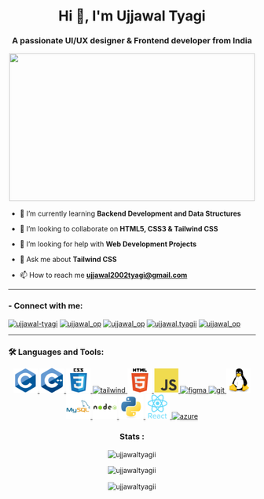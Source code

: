 <h1 align="center">Hi 👋, I'm Ujjawal Tyagi</h1>
<h3 align="center">A passionate UI/UX designer & Frontend developer from India</h3>

<p align="center"> <img width="500" height="300" src="https://user-images.githubusercontent.com/115401171/209433023-50799f5e-9a30-4603-a128-b748e97dfe69.jpg"> </p>

- 🌱 I’m currently learning **Backend Development and Data Structures**

- 👯 I’m looking to collaborate on **HTML5, CSS3 & Tailwind CSS**

- 🤝 I’m looking for help with **Web Development Projects**

- 💬 Ask me about **Tailwind CSS**

- 📫 How to reach me **ujjawal2002tyagi@gmail.com**
<hr>
<h3 align="left"> - Connect with me:</h3>
<p align="left">
<a href="https://linkedin.com/in/ujjawal-tyagi" target="blank"><img align="center" src="https://raw.githubusercontent.com/rahuldkjain/github-profile-readme-generator/master/src/images/icons/Social/linked-in-alt.svg" alt="ujjawal-tyagi" height="30" width="40" /></a>
<a href="https://www.hackerrank.com/ujjawal_op" target="blank"><img align="center" src="https://raw.githubusercontent.com/rahuldkjain/github-profile-readme-generator/master/src/images/icons/Social/hackerrank.svg" alt="ujjawal_op" height="30" width="40" /></a>
<a href="https://www.leetcode.com/ujjawal_op" target="blank"><img align="center" src="https://raw.githubusercontent.com/rahuldkjain/github-profile-readme-generator/master/src/images/icons/Social/leet-code.svg" alt="ujjawal_op" height="30" width="40" /></a>
<a href="https://instagram.com/ujjawal.tyagii" target="blank"><img align="center" src="https://raw.githubusercontent.com/rahuldkjain/github-profile-readme-generator/master/src/images/icons/Social/instagram.svg" alt="ujjawal.tyagii" height="30" width="40" /></a>
<a href="https://www.codechef.com/users/ujjawal_op" target="blank"><img align="center" src="https://cdn.jsdelivr.net/npm/simple-icons@3.1.0/icons/codechef.svg" alt="ujjawal_op" height="30" width="40" /></a>

</p>
<hr>
<h3 align="left">🛠️ Languages and Tools:</h3>
<p align="center">  
<a href="https://www.cprogramming.com/" target="_blank" rel="noreferrer"> <img src="https://raw.githubusercontent.com/devicons/devicon/master/icons/c/c-original.svg" alt="c" width="50" height="50"/> </a> 
<a href="https://www.w3schools.com/cpp/" target="_blank" rel="noreferrer"> <img src="https://raw.githubusercontent.com/devicons/devicon/master/icons/cplusplus/cplusplus-original.svg" alt="cplusplus" width="50" height="50"/> </a> 
<a href="https://www.w3schools.com/css/" target="_blank" rel="noreferrer"> <img src="https://raw.githubusercontent.com/devicons/devicon/master/icons/css3/css3-original-wordmark.svg" alt="css3" width="50" height="50"/> </a> 
<a href="https://tailwindcss.com/" target="_blank" rel="noreferrer"> <img src="https://www.vectorlogo.zone/logos/tailwindcss/tailwindcss-icon.svg" alt="tailwind" width="50" height="50"/> </a>
<a href="https://www.w3.org/html/" target="_blank" rel="noreferrer"> <img src="https://raw.githubusercontent.com/devicons/devicon/master/icons/html5/html5-original-wordmark.svg" alt="html5" width="50" height="50"/> </a> 
<a href="https://developer.mozilla.org/en-US/docs/Web/JavaScript" target="_blank" rel="noreferrer"> <img src="https://raw.githubusercontent.com/devicons/devicon/master/icons/javascript/javascript-original.svg" alt="javascript" width="50" height="50"/> </a>
<a href="https://www.figma.com/" target="_blank" rel="noreferrer"> <img src="https://www.vectorlogo.zone/logos/figma/figma-icon.svg" alt="figma" width="50" height="50"/> </a> 
<a href="https://git-scm.com/" target="_blank" rel="noreferrer"> <img src="https://www.vectorlogo.zone/logos/git-scm/git-scm-icon.svg" alt="git" width="50" height="50"/> </a>  
<a href="https://www.linux.org/" target="_blank" rel="noreferrer"> <img src="https://raw.githubusercontent.com/devicons/devicon/master/icons/linux/linux-original.svg" alt="linux" width="50" height="50"/> </a> 
<a href="https://www.mysql.com/" target="_blank" rel="noreferrer"> <img src="https://raw.githubusercontent.com/devicons/devicon/master/icons/mysql/mysql-original-wordmark.svg" alt="mysql" width="50" height="50"/> </a> 
<a href="https://nodejs.org" target="_blank" rel="noreferrer"> <img src="https://raw.githubusercontent.com/devicons/devicon/master/icons/nodejs/nodejs-original-wordmark.svg" alt="nodejs" width="50" height="50"/> </a> 
<a href="https://www.python.org" target="_blank" rel="noreferrer"> <img src="https://raw.githubusercontent.com/devicons/devicon/master/icons/python/python-original.svg" alt="python" width="50" height="50"/> </a> 
<a href="https://reactjs.org/" target="_blank" rel="noreferrer"> <img src="https://raw.githubusercontent.com/devicons/devicon/master/icons/react/react-original-wordmark.svg" alt="react" width="50" height="50"/> </a> 
<a href="https://azure.microsoft.com/en-in/" target="_blank" rel="noreferrer"> <img src="https://www.vectorlogo.zone/logos/microsoft_azure/microsoft_azure-icon.svg" alt="azure" width="50" height="50"/> </a>
</p>

<div align="center">
<h3>Stats : </h3>
<p><img align="center" src="https://github-readme-stats-sigma-five.vercel.app/api/top-langs?username=ujjawaltyagii&show_icons=true&locale=en&layout=compact" alt="ujjawaltyagii" /></p>

<p><img align="center" src="https://github-readme-stats-sigma-five.vercel.app/api?username=ujjawaltyagii&show_icons=true&locale=en" alt="ujjawaltyagii" /></p>

<p><img align="center" src="https://github-readme-streak-stats.herokuapp.com/?user=ujjawaltyagii&" alt="ujjawaltyagii" /></p></div>

